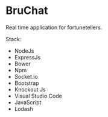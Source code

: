 # BruChat

Real time application for fortunetellers.

Stack:
  - NodeJs
  - ExpressJs
  - Bower
  - Npm 
  - Socket.io
  - Bootstrap
  - Knockout Js 
  - Visual Studio Code
  - JavaScript 
  - Lodash 
